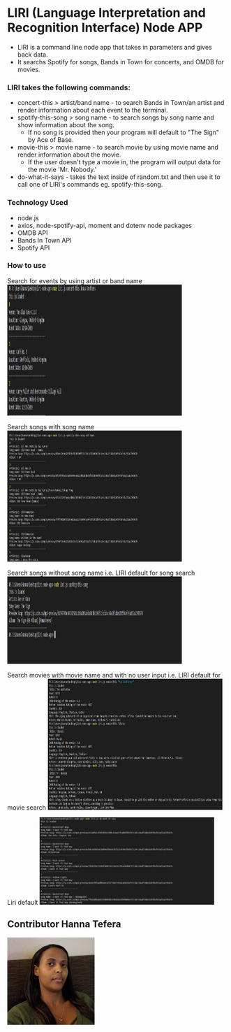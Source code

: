 
# LIRI (Language Interpretation and Recognition Interface) Node APP

* LIRI is a command line node app that takes in parameters and gives back data.
* It searchs Spotify for songs, Bands in Town for concerts, and OMDB for movies.

### LIRI takes the following commands:

* concert-this > artist/band name - to search Bands in Town/an artist and render information about each event to the terminal.
* spotify-this-song > song name - to search songs by song name and show information about the song.
    - If no song is provided then your program will default to "The Sign" by Ace of Base.
* movie-this > movie name - to search movie by using movie name and render information about the movie.
    - If the user doesn't type a movie in, the program will output data for the movie 'Mr. Nobody.'
* do-what-it-says - takes the text inside of random.txt and then use it to call one of LIRI's commands eg. spotify-this-song.

### Technology Used

* node.js 
* axios, node-spotify-api, moment and dotenv node packages
* OMDB API
* Bands In Town API
* Spotify API

### How to use
Search for events by using artist or band name
<img src="https://raw.githubusercontent.com/HannaBella/Responsive-Portfolio/master/assets/images/search-bandsInTown.png" height=300 width=400>

Search songs with song name 
<img src="https://raw.githubusercontent.com/HannaBella/Responsive-Portfolio/master/assets/images/search-song.png" height=300 width=400>

Search songs without song name i.e. LIRI default for song search
<img src="https://raw.githubusercontent.com/HannaBella/Responsive-Portfolio/master/assets/images/search-song-default.png" height=200 width=400>

Search movies with movie name and with no user input i.e. LIRI default for movie search
<img src="https://raw.githubusercontent.com/HannaBella/Responsive-Portfolio/master/assets/images/movie-this.png" height=300 width=400>

Liri default
<img src="https://raw.githubusercontent.com/HannaBella/Responsive-Portfolio/master/assets/images/doWhatItSays.png" height=200 width=400>

## Contributor Hanna Tefera

![Hanna Tefera](https://raw.githubusercontent.com/HannaBella/Responsive-Portfolio/master/assets/images/my-pic.png)


